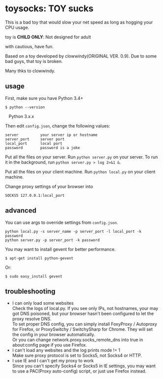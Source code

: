 toysocks: TOY sucks
====================

This is a bad toy that would slow your net speed as long as hogging your CPU usage.

toy is <b>CHILD ONLY</b>: Not designed for adult

with cautious, have fun.


Based on a toy developed by clowwindy(ORIGINAL VER. 0.9). Due to some bad guys, that toy is broken.


Many thks to clowwindy.


usage
-----------
First, make sure you have Python 3.4+

    $ python --version
    Python 3.x.x


Then edit `config.json`, change the following values:

    server          your server ip or hostname
    server_port     server port
    local_port      local port
    password        password is a joke


Put all the files on your server. Run `python server.py` on your server. To run it in the background, run `python server.py > log 2>&1 &`.

Put all the files on your client machine. Run `python local.py` on your client machine.

Change proxy settings of your browser into

    SOCKS5 127.0.0.1:local_port


advanced
------------

You can use args to override settings from `config.json`.

    python local.py -s server_name -p server_port -l local_port -k password
    python server.py -p server_port -k password

You may want to install gevent for better performance. 

    $ apt-get install python-gevent

Or:

    $ sudo easy_install gevent

troubleshooting
---------------

* I can only load some websites  
   Check the logs of local.py. If you see only IPs, not hostnames, your may got DNS poisoned, but your browser hasn't 
    been configured to let the proxy resolve DNS.  
   To set proper DNS config, you can simply install FoxyProxy / Autoproxy for Firefox, or ProxySwitchy / SwitchySharp for 
   Chrome. They will set the config in your browser automatically.  
   Or you can change network.proxy.socks_remote_dns into true in about:config page if you use Firefox.
* I can't load any websites and the log prints mode != 1  
    Make sure proxy protocol is set to Socks5, not Socks4 or HTTP.
* I use IE and I can't get my proxy to work    
    Since you can't specify Socks4 or Socks5 in IE settings, you may want to use a PAC(Proxy auto-config) script, or 
    just use Firefox instead.

